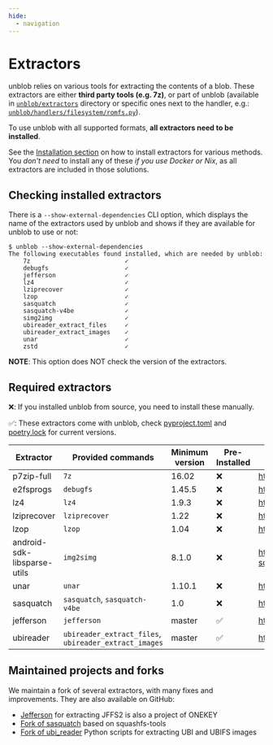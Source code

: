 ```yaml
---
hide:
  - navigation
---
```


# Extractors

unblob relies on various tools for extracting the contents of a blob. These
extractors are either **third party tools (e.g. 7z)**, or part of unblob (available
in [`unblob/extractors`](https://github.com/onekey-sec/unblob/tree/main/unblob/extractors)
directory or specific ones next to the handler, e.g.:
[`unblob/handlers/filesystem/romfs.py`](https://github.com/onekey-sec/unblob/blob/3008039881a0434deb75962e7999b7e35aca8271/unblob/handlers/filesystem/romfs.py#L334)).

To use unblob with all supported formats, **all extractors need to be installed**.

See the [Installation section](installation.md) on how to install extractors for
various methods. You _don't need_ to install any of these _if you use Docker or Nix_,
as all extractors are included in those solutions.

## Checking installed extractors

There is a `--show-external-dependencies` CLI option, which displays the name of
the extractors used by unblob and shows if they are available for unblob to use
or not:

```shell
$ unblob --show-external-dependencies
The following executables found installed, which are needed by unblob:
    7z                          ✓
    debugfs                     ✓
    jefferson                   ✓
    lz4                         ✓
    lziprecover                 ✓
    lzop                        ✓
    sasquatch                   ✓
    sasquatch-v4be              ✓
    simg2img                    ✓
    ubireader_extract_files     ✓
    ubireader_extract_images    ✓
    unar                        ✓
    zstd                        ✓
```

**NOTE**: This option does NOT check the version of the extractors.

## Required extractors

❌: If you installed unblob from source, you need to install these manually.

✅: These extractors come with unblob, check
[pyproject.toml](https://github.com/onekey-sec/unblob/blob/main/pyproject.toml)
and [poetry.lock](https://github.com/onekey-sec/unblob/blob/main/poetry.lock)
for current versions.

| Extractor                   | Provided commands                                     | Minimum version | Pre-Installed | More information                                                 |
| --------------------------- | ----------------------------------------------------- | --------------- | ------------- | ---------------------------------------------------------------- |
| p7zip-full                  | `7z`                                                  | 16.02           | ❌            | https://www.7-zip.org/                                           |
| e2fsprogs                   | `debugfs`                                             | 1.45.5          | ❌            | http://e2fsprogs.sourceforge.net/                                |
| lz4                         | `lz4`                                                 | 1.9.3           | ❌            | https://github.com/lz4/lz4                                       |
| lziprecover                 | `lziprecover`                                         | 1.22            | ❌            | http://www.nongnu.org/lzip/lziprecover.html                      |
| lzop                        | `lzop`                                                | 1.04            | ❌            | https://www.lzop.org/                                            |
| android-sdk-libsparse-utils | `img2simg`                                            | 8.1.0           | ❌            | https://packages.debian.org/unstable/android-sdk-libsparse-utils |
| unar                        | `unar`                                                | 1.10.1          | ❌            | https://theunarchiver.com/command-line                           |
| sasquatch                   | `sasquatch`, `sasquatch-v4be`                         | 1.0             | ❌            | https://github.com/onekey-sec/sasquatch                          |
| jefferson                   | `jefferson`                                           | master          | ✅            | https://github.com/onekey-sec/jefferson                          |
| ubireader                   | `ubireader_extract_files`, `ubireader_extract_images` | master          | ✅            | https://github.com/onekey-sec/ubi_reader                         |

## Maintained projects and forks

We maintain a fork of several extractors, with many fixes and improvements.
They are also available on GitHub:

- [Jefferson](https://github.com/onekey-sec/jefferson) for extracting JFFS2 is also a project of ONEKEY
- [Fork of sasquatch](https://github.com/onekey-sec/sasquatch) based on squashfs-tools
- [Fork of ubi_reader](https://github.com/onekey-sec/ubi_reader) Python scripts for extracting UBI and UBIFS images
